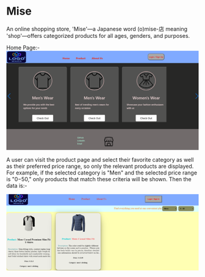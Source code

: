 # Mise
An online shopping store, 'Mise'—a Japanese word (o)mise-店 meaning 'shop'—offers categorized products for all ages, genders, and purposes.

Home Page:-
![alt text](<Screenshot 2024-07-10 021312.png>)

A user can visit the product page and select their favorite category as well as their preferred price range, so only the relevant products are displayed.
For example, if the selected category is "Men" and the selected price range is "$0-$50," only products that match these criteria will be shown.
Then the data is:-

![alt text](<Screenshot 2024-06-08 215422.png>)
